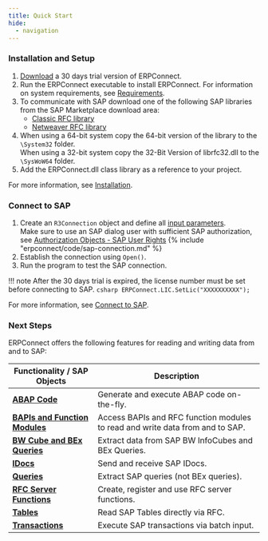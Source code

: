 ```yaml
---
title: Quick Start
hide:
  - navigation
---
```


### Installation and Setup

1. [Download](https://theobald-software.com/testversion-herunterladen) a 30 days trial version of ERPConnect.
2. Run the ERPConnect executable to install ERPConnect.
For information on system requirements, see [Requirements](guide/introduction/requirements.md).
3. To communicate with SAP download one of the following SAP libraries from the SAP Marketplace download area: 
	- [Classic RFC library](guide/introduction/saplibraries.md#client-protocol-rfc-librfc32dll)
	- [Netweaver RFC library](guide/introduction/saplibraries.md#netweaver-rfc-library)
4. When using a 64-bit system copy the 64-bit version of the library to the `\System32` folder.<br>
When using a 32-bit system copy the 32-Bit Version of librfc32.dll to the `\SysWoW64` folder.
5. Add the ERPConnect.dll class library as a reference to your project.

For more information, see [Installation](guide/introduction/installation.md).

### Connect to SAP

1. Create an `R3Connection` object and define all [input parameters](guide/sap-connection/log-on-to-sap.md/#input-parameters).<br>
Make sure to use an SAP dialog user with sufficient SAP authorization, see [Authorization Objects - SAP User Rights](samples/authority-objects-sap-user-rights.md)
{% include "erpconnect/code/sap-connection.md" %}
2. Establish the connection using `Open()`.
3. Run the program to test the SAP connection.

!!! note
	After the 30 days trial is expired, the license number must be set before connecting to SAP.
	``` csharp
	ERPConnect.LIC.SetLic("XXXXXXXXXX");
	```

For more information, see [Connect to SAP](guide/sap-connection/log-on-to-sap.md).

### Next Steps

ERPConnect offers the following features for reading and writing data from and to SAP:

|  Functionality / SAP Objects  |  Description   |  
|----------|-------------|
|  [__ABAP Code__](guide/abap/index.md) | Generate and execute ABAP code on-the-fly. |
|   [__BAPIs and Function Modules__](guide/bapis-and-function-modules/index.md) | Access BAPIs and RFC function modules to read and write data from and to SAP. |
|   [__BW Cube and BEx Queries__](guide/bw-cubes-and-bw-queries/index.md) | Extract data from SAP BW InfoCubes and BEx Queries. |
|   [__IDocs__](guide/idocs/index.md) | Send and receive SAP IDocs. |
|   [__Queries__](guide/queries/index.md) | Extract SAP queries (not BEx queries). |
|   [__RFC Server Functions__](guide/rfc-server/index.md) | Create, register and use RFC server functions. |
|   [__Tables__](guide/table/index.md) | Read SAP Tables directly via RFC. |
|   [__Transactions__](guide/transactions/index.md) | Execute SAP transactions via batch input. |
